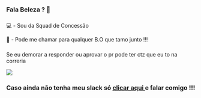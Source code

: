 ### Fala Beleza ? 👋

###

💻 - Sou da Squad de Concessão

💬 - Pode me chamar para qualquer B.O que tamo junto !!!

###

Se eu demorar a responder ou aprovar o pr pode ter ctz que eu to na correria

<img src="https://gifs.eco.br/wp-content/uploads/2022/02/gifs-do-gatinho-digitando-2.gif" align="center">

### Caso ainda não tenha meu slack só <a href="https://neon.enterprise.slack.com/user/@U03P94MN6D8"> clicar aqui </a> e falar comigo !!!
